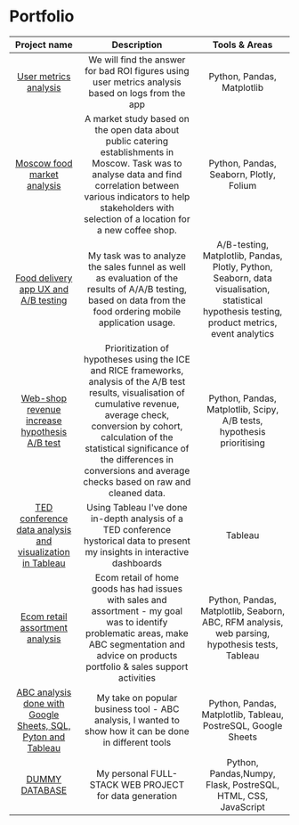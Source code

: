 # Portfolio

| Project name | Description  | Tools & Areas |
| :--------------------: | :---------------------: |:---------------------------:|
|[User metrics analysis](https://github.com/bobritsky/Portfolio/tree/48a897b3550977ff84d291eb609f9cbd473191e3/User%20Metrics)|We will find the answer for bad ROI figures using user metrics analysis based on logs from the app| Python, Pandas, Matplotlib
| [Moscow food market analysis](https://github.com/bobritsky/Portfolio/tree/783a64eb376885f6dba014d2901b9b60e2f34cd0/Food_Market_Yandex) | A market study  based on the open data about public catering establishments in Moscow. Task was to analyse data and find correlation between various indicators to help stakeholders with  selection of a location for a new coffee shop. | Python, Pandas, Seaborn, Plotly, Folium
| [Food delivery app UX and A/B testing](https://github.com/bobritsky/Portfolio/tree/c7699995d7e6ec4efa553ef2f421852af6a06310/Mobile_app_UX_A_B_test) | My task was to analyze the sales funnel as well as evaluation of the results of A/A/B testing, based on data from the food ordering mobile application usage. | A/B-testing, Matplotlib, Pandas, Plotly, Python, Seaborn, data visualisation, statistical hypothesis testing, product metrics, event analytics
| [Web-shop revenue increase hypothesis A/B test](https://github.com/bobritsky/Portfolio/tree/45a558166d986b243a6d3e6a9800ff67dd241904/Online_store_hypothesys_A_B) | Prioritization of hypotheses using the ICE and RICE frameworks, analysis of the A/B test results, visualisation of cumulative revenue, average check, conversion by cohort, calculation of the statistical significance of the differences in conversions and average checks based on raw and cleaned data. | Python, Pandas, Matplotlib, Scipy, A/B tests, hypothesis prioritising 
|[TED conference data analysis and visualization in Tableau](https://github.com/bobritsky/Portfolio/tree/f6099d1cd4d6d071269e0d555be5ede523196c02/Tableau)|Using Tableau I've done in-depth analysis of a TED conference hystorical data to present my insights in interactive dashboards| Tableau
|[Ecom retail assortment analysis](https://github.com/bobritsky/Portfolio/tree/e9b176db0cae959ced15aaba2babc42ab14dcb38/Graduate_Ecom_retail)|Ecom retail of home goods has had issues with sales and assortment - my goal was to identify problematic areas, make ABC segmentation and advice on products portfolio & sales support activities | Python, Pandas, Matplotlib, Seaborn, ABC, RFM analysis, web parsing, hypothesis tests, Tableau
|[ABC analysis done with Google Sheets, SQL, Pyton and Tableau](https://github.com/bobritsky/Portfolio/tree/6ff3c8172e671321d769d57aafb92d628d305444/ABC%20analysis)|My take on popular business tool - ABC analysis, I wanted to show how it can be done in different tools| Python, Pandas, Matplotlib, Tableau, PostreSQL, Google Sheets
|[DUMMY DATABASE](https://github.com/bobritsky/Portfolio/tree/3e9a64f0779ec794931114c950de972de811f8e0/Dummy%20Database)|My personal FULL-STACK WEB PROJECT for data generation| Python, Pandas,Numpy, Flask, PostreSQL, HTML, CSS, JavaScript
